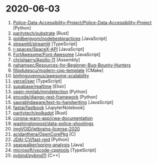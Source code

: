 # 2020-06-03

1. [Police-Data-Accessibility-Project/Police-Data-Accessibility-Project](https://github.com/Police-Data-Accessibility-Project/Police-Data-Accessibility-Project "A repository for all code related to the Police Accountability Project") [Python]
2. [paritytech/substrate](https://github.com/paritytech/substrate "Substrate: The platform for blockchain innovators") [Rust]
3. [goldbergyoni/nodebestpractices](https://github.com/goldbergyoni/nodebestpractices "✅ The Node.js best practices list (June 2020)") [JavaScript]
4. [streamlit/streamlit](https://github.com/streamlit/streamlit "Streamlit — The fastest way to build custom ML tools") [TypeScript]
5. [r-spacex/SpaceX-API](https://github.com/r-spacex/SpaceX-API "🚀 Open Source REST API for rocket, core, capsule, pad, and launch data") [JavaScript]
6. [FortAwesome/Font-Awesome](https://github.com/FortAwesome/Font-Awesome "The iconic SVG, font, and CSS toolkit") [JavaScript]
7. [chrislgarry/Apollo-11](https://github.com/chrislgarry/Apollo-11 "Original Apollo 11 Guidance Computer (AGC) source code for the command and lunar modules.") [Assembly]
8. [nahamsec/Resources-for-Beginner-Bug-Bounty-Hunters](https://github.com/nahamsec/Resources-for-Beginner-Bug-Bounty-Hunters "A list of resources for those interested in getting started in bug bounties") 
9. [filipdutescu/modern-cpp-template](https://github.com/filipdutescu/modern-cpp-template "A template for modern C++ projects using CMake, clang-format and unit testing, with support for downstream inclusion") [CMake]
10. [binhnguyennus/awesome-scalability](https://github.com/binhnguyennus/awesome-scalability "The Patterns of Scalable, Reliable, and Performant Large-Scale Systems") 
11. [vercel/swr](https://github.com/vercel/swr "React Hooks library for remote data fetching") [TypeScript]
12. [supabase/realtime](https://github.com/supabase/realtime "Listen to your to PostgreSQL database in realtime via websockets. Built with Elixir.") [Elixir]
13. [open-mmlab/mmdetection](https://github.com/open-mmlab/mmdetection "Open MMLab Detection Toolbox and Benchmark") [Python]
14. [encode/django-rest-framework](https://github.com/encode/django-rest-framework "Web APIs for Django. 🎸") [Python]
15. [saurabhdaware/text-to-handwriting](https://github.com/saurabhdaware/text-to-handwriting "So your teacher asked you to upload written assignments on ERP? Hate writing assigments? This tool will help you convert your text to handwriting xD") [JavaScript]
16. [fastai/fastbook](https://github.com/fastai/fastbook "Draft of the fastai book") [JupyterNotebook]
17. [paritytech/polkadot](https://github.com/paritytech/polkadot "Polkadot Node Implementation") [Rust]
18. [corona-warn-app/cwa-documentation](https://github.com/corona-warn-app/cwa-documentation "Project overview, general documentation, and white papers.") 
19. [washingtonpost/data-police-shootings](https://github.com/washingtonpost/data-police-shootings "The Washington Post is compiling a database of every fatal shooting in the United States by a police officer in the line of duty in 2015 and 2016.") 
20. [imgVOID/jetbrains-license-2020](https://github.com/imgVOID/jetbrains-license-2020 "JetBrains license servers 2020-2021 IntelliJ WebStorm PyCharm PhpStorm 04 April 2020 works; yo ho ho from Ukraine!") 
21. [acidanthera/OpenCorePkg](https://github.com/acidanthera/OpenCorePkg "OpenCore bootloader") [C]
22. [JDAI-CV/fast-reid](https://github.com/JDAI-CV/fast-reid "SOTA ReID Methods and Toolbox") [Python]
23. [seaswalker/spring-analysis](https://github.com/seaswalker/spring-analysis "Spring源码阅读") [Java]
24. [microsoft/vscode-cpptools](https://github.com/microsoft/vscode-cpptools "Official repository for the Microsoft C/C++ extension for VS Code.") [TypeScript]
25. [pybind/pybind11](https://github.com/pybind/pybind11 "Seamless operability between C++11 and Python") [C++]
